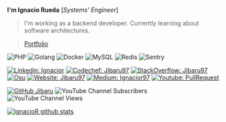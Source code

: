 <b>I'm Ignacio Rueda</b> [<i>Systems' Engineer</i>]

> I'm working as a backend developer.
> Currently learning about software architectures.

> [Portfolio](https://jibaru.github.io/potfolio/)

![PHP](https://img.shields.io/badge/-PHP-6868ba?style=flat-square&logo=PHP&logoColor=white)
![Golang](https://img.shields.io/badge/-Go-blue?style=flat-square&logo=go&logoColor=white)
![Docker](https://img.shields.io/badge/-Docker-blue?style=flat-square&logo=docker&logoColor=white)
![MySQL](https://img.shields.io/badge/-MySQL-orange?style=flat-square&logo=mysql&logoColor=white)
![Redis](https://img.shields.io/badge/-Redis-red?style=flat-square&logo=redis&logoColor=white)
![Sentry](https://img.shields.io/badge/-Sentry-purple?style=flat-square&logo=sentry&logoColor=white)

[![Linkedin: Ignacior](https://img.shields.io/badge/-Linkedin-blue?style=flat-square&logo=Linkedin&logoColor=white&link=https://www.linkedin.com/in/ignacior97/)](https://www.linkedin.com/in/ignacior97/)
[![Codechef: Jibaru97](https://img.shields.io/badge/-Codechef-cf4e23?style=flat-square&logo=Codechef&logoColor=white&link=https://www.codechef.com/users/jibaru97)](https://www.codechef.com/users/jibaru97)
[![StackOverflow: Jibaru97](https://img.shields.io/badge/-StackOverflow-orange?style=flat-square&logo=StackOverflow&logoColor=white&link=https://stackoverflow.com/users/14657675/ignacior)](https://stackoverflow.com/users/14657675/ignacior)
[![Osu](https://img.shields.io/badge/-Osu-ed61d6?style=flat-square&logo=Osu&logoColor=white&link=https://osu.ppy.sh/users/5434405)](https://osu.ppy.sh/users/5434405)
[![Website: Jibaru97](https://img.shields.io/badge/-MyWebsite-gray?style=flat-square&logo=wordpress&logoColor=white&link=https://ignaciorueda.com)](https://ignaciorueda.com)
[![Medium: Ignacior97](https://img.shields.io/badge/-Medium-black?style=flat-square&logo=medium&logoColor=white&link=https://ignacior97.medium.com)](https://ignacior97.medium.com)
[![Youtube: PullRequest](https://img.shields.io/badge/-PullRequest-red?style=flat-square&logo=YouTube&logoColor=white&link=https://www.youtube.com/channel/UCGr8eQCYphcYenLW11XQraA)](https://www.youtube.com/@pull-request)

[![GitHub Jibaru](https://img.shields.io/github/followers/jibaru?label=follow&style=social)](https://github.com/Jibaru)
![YouTube Channel Subscribers](https://img.shields.io/youtube/channel/subscribers/UCGr8eQCYphcYenLW11XQraA?style=social)
![YouTube Channel Views](https://img.shields.io/youtube/channel/views/UCGr8eQCYphcYenLW11XQraA?style=social)

[![IgnacioR github stats](https://github-readme-stats.vercel.app/api?username=jibaru&count_private=true&theme=buefy&show_icons=true&locale=ES)](https://github.com/jibaru)

